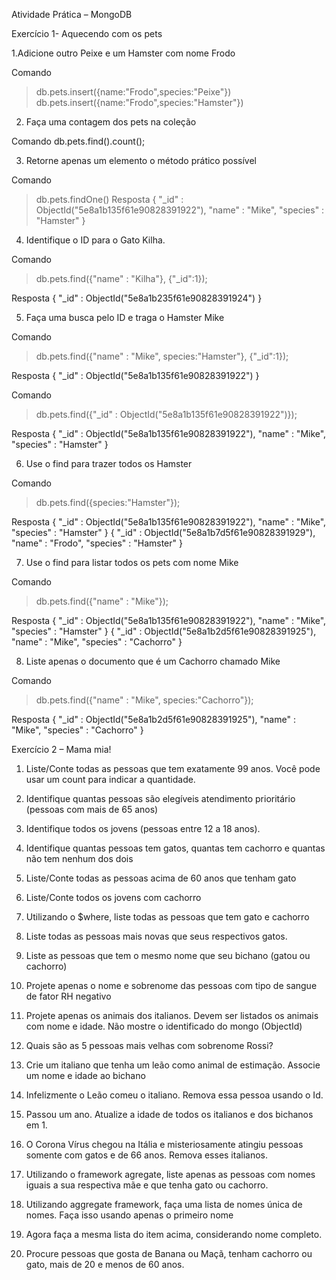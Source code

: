 Atividade Prática – MongoDB 

Exercício 1- Aquecendo com os pets 

1.Adicione outro Peixe e um Hamster com nome Frodo

Comando
> db.pets.insert({name:"Frodo",species:"Peixe"})
> db.pets.insert({name:"Frodo",species:"Hamster"})


2. Faça uma contagem dos pets na coleção 

Comando
db.pets.find().count();

3. Retorne apenas um elemento o método prático possível 

Comando
> db.pets.findOne()
Resposta
{
        "_id" : ObjectId("5e8a1b135f61e90828391922"),
        "name" : "Mike",
        "species" : "Hamster"
}

4. Identifique o ID para o Gato Kilha. 

Comando
> db.pets.find({"name" : "Kilha"}, {"_id":1});

Resposta
{ "_id" : ObjectId("5e8a1b235f61e90828391924") }

5. Faça uma busca pelo ID e traga o Hamster Mike 

Comando
> db.pets.find({"name" : "Mike", species:"Hamster"}, {"_id":1});

Resposta
{ "_id" : ObjectId("5e8a1b135f61e90828391922") }

Comando
> db.pets.find({"_id" : ObjectId("5e8a1b135f61e90828391922")});

Resposta
{ "_id" : ObjectId("5e8a1b135f61e90828391922"), "name" : "Mike", "species" : "Hamster" }


6. Use o find para trazer todos os Hamster

Comando
> db.pets.find({species:"Hamster"});

Resposta
{ "_id" : ObjectId("5e8a1b135f61e90828391922"), "name" : "Mike", "species" : "Hamster" }
{ "_id" : ObjectId("5e8a1b7d5f61e90828391929"), "name" : "Frodo", "species" : "Hamster" }

7. Use o find para listar todos os pets com nome Mike

Comando
> db.pets.find({"name" : "Mike"});

Resposta
{ "_id" : ObjectId("5e8a1b135f61e90828391922"), "name" : "Mike", "species" : "Hamster" }
{ "_id" : ObjectId("5e8a1b2d5f61e90828391925"), "name" : "Mike", "species" : "Cachorro" }

8. Liste apenas o documento que é um Cachorro chamado Mike 

Comando
> db.pets.find({"name" : "Mike", species:"Cachorro"});

Resposta
{ "_id" : ObjectId("5e8a1b2d5f61e90828391925"), "name" : "Mike", "species" : "Cachorro" }


Exercício 2 – Mama mia! 

1. Liste/Conte todas as pessoas que tem exatamente 99 anos. Você pode usar um count para indicar a quantidade. 


2. Identifique quantas pessoas são elegíveis atendimento prioritário (pessoas com mais de 65 anos) 


3. Identifique todos os jovens (pessoas entre 12 a 18 anos). 


4. Identifique quantas pessoas tem gatos, quantas tem cachorro e quantas não tem nenhum dos dois 


5. Liste/Conte todas as pessoas acima de 60 anos que tenham gato 


6. Liste/Conte todos os jovens com cachorro 


7. Utilizando o $where, liste todas as pessoas que tem gato e cachorro 


8. Liste todas as pessoas mais novas que seus respectivos gatos. 


9. Liste as pessoas que tem o mesmo nome que seu bichano (gatou ou cachorro) 


10. Projete apenas o nome e sobrenome das pessoas com tipo de sangue de fator RH negativo 


11. Projete apenas os animais dos italianos. Devem ser listados os animais com nome e idade. Não mostre o identificado do mongo (ObjectId) 


12. Quais são as 5 pessoas mais velhas com sobrenome Rossi? 


13. Crie um italiano que tenha um leão como animal de estimação. Associe um nome e idade ao bichano 


14. Infelizmente o Leão comeu o italiano. Remova essa pessoa usando o Id. 


15. Passou um ano. Atualize a idade de todos os italianos e dos bichanos em 1. 


16. O Corona Vírus chegou na Itália e misteriosamente atingiu pessoas somente com gatos e de 66 anos. Remova esses italianos. 


17. Utilizando o framework agregate, liste apenas as pessoas com nomes iguais a sua respectiva mãe e que tenha gato ou cachorro. 


18. Utilizando aggregate framework, faça uma lista de nomes única de nomes. Faça isso usando apenas o primeiro nome 


19. Agora faça a mesma lista do item acima, considerando nome completo. 


20. Procure pessoas que gosta de Banana ou Maçã, tenham cachorro ou gato, mais de 20 e  menos de 60 anos. 
